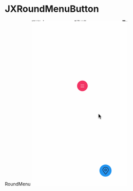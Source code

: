 # JXRoundMenuButton
RoundMenu
![image](https://github.com/HJXIcon/JXRoundMenuButton/blob/master/JXRoundMenuButton/JXRoundMenuButton/JXRoundMenuButton.gif)
